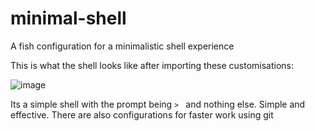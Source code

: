 # minimal-shell
A fish configuration for a minimalistic shell experience

This is what the shell looks like after importing these customisations:

![image](https://user-images.githubusercontent.com/51316255/198824417-3a36bb22-1d7b-4f16-b3b3-3f264a6581a2.png)

Its a simple shell with the prompt being `> ` and nothing else. Simple and effective. There are also configurations for faster work using git
